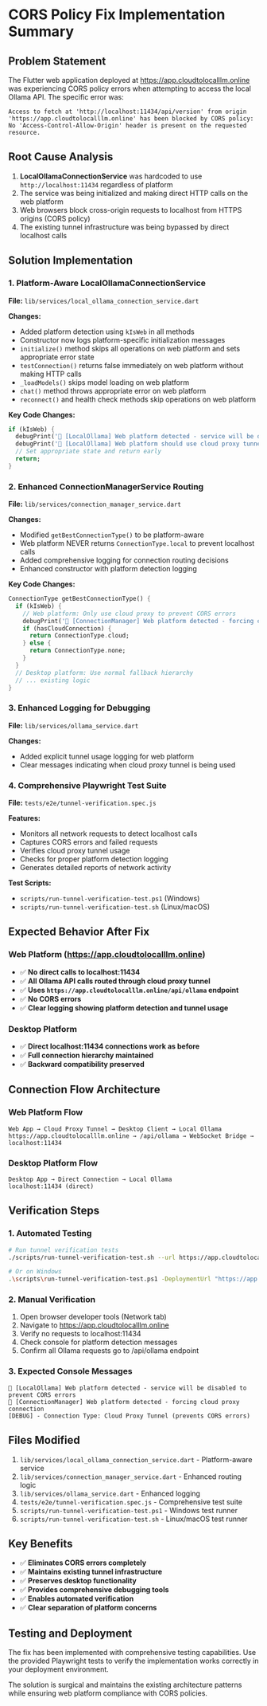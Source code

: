 # CORS Policy Fix Implementation Summary

## Problem Statement
The Flutter web application deployed at https://app.cloudtolocalllm.online was experiencing CORS policy errors when attempting to access the local Ollama API. The specific error was:

```
Access to fetch at 'http://localhost:11434/api/version' from origin 'https://app.cloudtolocalllm.online' has been blocked by CORS policy: No 'Access-Control-Allow-Origin' header is present on the requested resource.
```

## Root Cause Analysis
1. **LocalOllamaConnectionService** was hardcoded to use `http://localhost:11434` regardless of platform
2. The service was being initialized and making direct HTTP calls on the web platform
3. Web browsers block cross-origin requests to localhost from HTTPS origins (CORS policy)
4. The existing tunnel infrastructure was being bypassed by direct localhost calls

## Solution Implementation

### 1. Platform-Aware LocalOllamaConnectionService
**File:** `lib/services/local_ollama_connection_service.dart`

**Changes:**
- Added platform detection using `kIsWeb` in all methods
- Constructor now logs platform-specific initialization messages
- `initialize()` method skips all operations on web platform and sets appropriate error state
- `testConnection()` returns false immediately on web platform without making HTTP calls
- `_loadModels()` skips model loading on web platform
- `chat()` method throws appropriate error on web platform
- `reconnect()` and health check methods skip operations on web platform

**Key Code Changes:**
```dart
if (kIsWeb) {
  debugPrint('🦙 [LocalOllama] Web platform detected - service will be disabled to prevent CORS errors');
  debugPrint('🦙 [LocalOllama] Web platform should use cloud proxy tunnel: ${AppConfig.cloudOllamaUrl}');
  // Set appropriate state and return early
  return;
}
```

### 2. Enhanced ConnectionManagerService Routing
**File:** `lib/services/connection_manager_service.dart`

**Changes:**
- Modified `getBestConnectionType()` to be platform-aware
- Web platform NEVER returns `ConnectionType.local` to prevent localhost calls
- Added comprehensive logging for connection routing decisions
- Enhanced constructor with platform detection logging

**Key Code Changes:**
```dart
ConnectionType getBestConnectionType() {
  if (kIsWeb) {
    // Web platform: Only use cloud proxy to prevent CORS errors
    debugPrint('🔗 [ConnectionManager] Web platform detected - forcing cloud proxy connection');
    if (hasCloudConnection) {
      return ConnectionType.cloud;
    } else {
      return ConnectionType.none;
    }
  }
  // Desktop platform: Use normal fallback hierarchy
  // ... existing logic
}
```

### 3. Enhanced Logging for Debugging
**File:** `lib/services/ollama_service.dart`

**Changes:**
- Added explicit tunnel usage logging for web platform
- Clear messages indicating when cloud proxy tunnel is being used

### 4. Comprehensive Playwright Test Suite
**File:** `tests/e2e/tunnel-verification.spec.js`

**Features:**
- Monitors all network requests to detect localhost calls
- Captures CORS errors and failed requests
- Verifies cloud proxy tunnel usage
- Checks for proper platform detection logging
- Generates detailed reports of network activity

**Test Scripts:**
- `scripts/run-tunnel-verification-test.ps1` (Windows)
- `scripts/run-tunnel-verification-test.sh` (Linux/macOS)

## Expected Behavior After Fix

### Web Platform (https://app.cloudtolocalllm.online)
- ✅ **No direct calls to localhost:11434**
- ✅ **All Ollama API calls routed through cloud proxy tunnel**
- ✅ **Uses `https://app.cloudtolocalllm.online/api/ollama` endpoint**
- ✅ **No CORS errors**
- ✅ **Clear logging showing platform detection and tunnel usage**

### Desktop Platform
- ✅ **Direct localhost:11434 connections work as before**
- ✅ **Full connection hierarchy maintained**
- ✅ **Backward compatibility preserved**

## Connection Flow Architecture

### Web Platform Flow
```
Web App → Cloud Proxy Tunnel → Desktop Client → Local Ollama
https://app.cloudtolocalllm.online → /api/ollama → WebSocket Bridge → localhost:11434
```

### Desktop Platform Flow
```
Desktop App → Direct Connection → Local Ollama
localhost:11434 (direct)
```

## Verification Steps

### 1. Automated Testing
```bash
# Run tunnel verification tests
./scripts/run-tunnel-verification-test.sh --url https://app.cloudtolocalllm.online

# Or on Windows
.\scripts\run-tunnel-verification-test.ps1 -DeploymentUrl "https://app.cloudtolocalllm.online"
```

### 2. Manual Verification
1. Open browser developer tools (Network tab)
2. Navigate to https://app.cloudtolocalllm.online
3. Verify no requests to localhost:11434
4. Check console for platform detection messages
5. Confirm all Ollama requests go to /api/ollama endpoint

### 3. Expected Console Messages
```
🦙 [LocalOllama] Web platform detected - service will be disabled to prevent CORS errors
🔗 [ConnectionManager] Web platform detected - forcing cloud proxy connection
[DEBUG] - Connection Type: Cloud Proxy Tunnel (prevents CORS errors)
```

## Files Modified
1. `lib/services/local_ollama_connection_service.dart` - Platform-aware service
2. `lib/services/connection_manager_service.dart` - Enhanced routing logic
3. `lib/services/ollama_service.dart` - Enhanced logging
4. `tests/e2e/tunnel-verification.spec.js` - Comprehensive test suite
5. `scripts/run-tunnel-verification-test.ps1` - Windows test runner
6. `scripts/run-tunnel-verification-test.sh` - Linux/macOS test runner

## Key Benefits
- ✅ **Eliminates CORS errors completely**
- ✅ **Maintains existing tunnel infrastructure**
- ✅ **Preserves desktop functionality**
- ✅ **Provides comprehensive debugging tools**
- ✅ **Enables automated verification**
- ✅ **Clear separation of platform concerns**

## Testing and Deployment
The fix has been implemented with comprehensive testing capabilities. Use the provided Playwright tests to verify the implementation works correctly in your deployment environment.

The solution is surgical and maintains the existing architecture patterns while ensuring web platform compliance with CORS policies.
